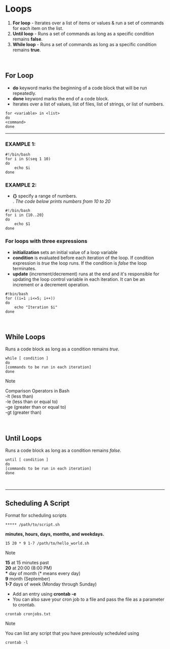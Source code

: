 # Loops

1. **For loop** - Iterates over a list of items or values & run a set of commands for each item on the list.
2. **Until loop** - Runs a set of commands as long as a specific condition remains **false**.
3. **While loop** - Runs a set of commands as long as a specific condition remains **true**.

<br>

## For Loop
- **do** keyword marks the beginning of a code block that will be run repeatedly.
- **done** keyword marks the end of a code block.
- Iterates over a list of values, list of files, list of strings, or list of numbers.

```
for <variable> in <list>
do
<command>
done
```
***

### EXAMPLE 1:  
```
#!/bin/bash
for i in $(seq 1 10)
do
    echo $i
done
```

### EXAMPLE 2:
- **{}** specify a range of numbers.  
. _The code below prints numbers from 10 to 20_
```
#!/bin/bash
for i in {10..20}
do
    echo $1
done
```

### For loops with three expressions
- **initialization** sets an initial value of a loop variable
- **condition** is evaluated before each iteration of the loop. If condition expression is _true_ the loop runs. If the condition is _false_ the loop terminates.
- **update** (increment/decrement) runs at the end and it's responsible for updating the loop control variable in each iteration. It can be an increment or a decrement operation.

```
#!bin/bash
for ((i=1 ;i<=5; i++))
do
    echo "Iteration $i"
done
```

<br>

## While Loops
Runs a code block as long as a condition remains _true_.

```
while [ condition ]
do
[commands to be run in each iteration]
done
```

> [!NOTE]  
> Comparison Operators in Bash  
> -lt (less than)  
> -le (less than or equal to)  
> -ge (greater than or equal to)  
> -gt (greater than)


<br>

## Until Loops
Runs a code block as long as a condition remains _false_.

```
until [ condition ]
do
[commands to be run in each iteration]
done
```

<br>

***

## Scheduling A Script
Format for scheduling scripts  
```
***** /path/to/script.sh
```

**minutes, hours, days, months, and weekdays.**

```
15 20 * 9 1-7 /path/to/hello_world.sh
```

> [!NOTE]    
> **15** at 15 minutes past  
> **20** at 20:00 (8:00 PM)  
> **\***  day of month (* means every day)  
> **9** month (September)  
> **1-7** days of week (Monday through Sunday)

- Add an entry using **crontab -e**
- You can also save your cron job to a file and pass the file as a parameter to crontab.

```
crontab cronjobs.txt
```

> [!NOTE]  
> You can list any script that you have previously scheduled using
```
crontab -l
```